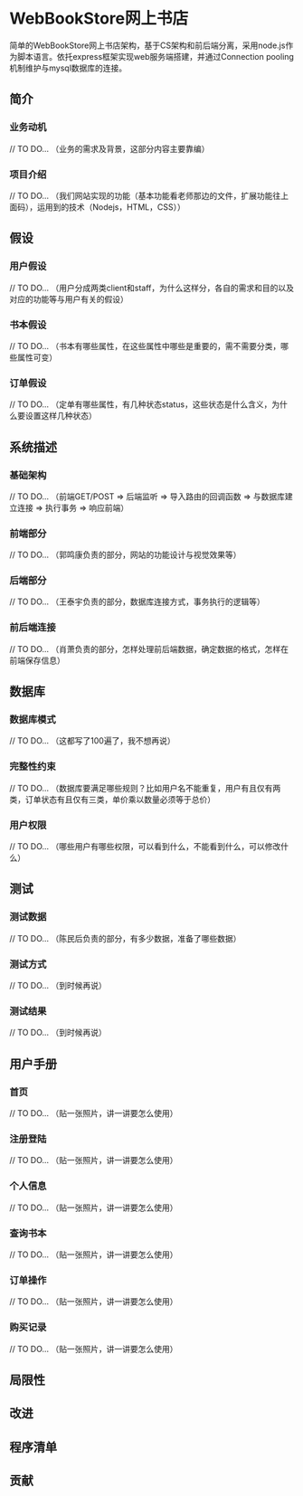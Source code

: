 # WebBookStore网上书店
简单的WebBookStore网上书店架构，基于CS架构和前后端分离，采用node.js作为脚本语言。依托express框架实现web服务端搭建，并通过Connection pooling机制维护与mysql数据库的连接。

## 简介
### 业务动机
// TO DO... （业务的需求及背景，这部分内容主要靠编）

### 项目介绍
// TO DO... （我们网站实现的功能（基本功能看老师那边的文件，扩展功能往上面码），运用到的技术（Nodejs，HTML，CSS））

## 假设
### 用户假设
// TO DO... （用户分成两类client和staff，为什么这样分，各自的需求和目的以及对应的功能等与用户有关的假设）

### 书本假设
// TO DO... （书本有哪些属性，在这些属性中哪些是重要的，需不需要分类，哪些属性可变）

### 订单假设
// TO DO... （定单有哪些属性，有几种状态status，这些状态是什么含义，为什么要设置这样几种状态）

## 系统描述
### 基础架构
// TO DO... （前端GET/POST => 后端监听 => 导入路由的回调函数 => 与数据库建立连接 => 执行事务 => 响应前端）

### 前端部分
// TO DO... （郭鸣康负责的部分，网站的功能设计与视觉效果等）

### 后端部分
// TO DO... （王泰宇负责的部分，数据库连接方式，事务执行的逻辑等）

### 前后端连接
// TO DO... （肖萧负责的部分，怎样处理前后端数据，确定数据的格式，怎样在前端保存信息）

## 数据库
### 数据库模式
// TO DO... （这都写了100遍了，我不想再说）

### 完整性约束
// TO DO... （数据库要满足哪些规则？比如用户名不能重复，用户有且仅有两类，订单状态有且仅有三类，单价乘以数量必须等于总价）

### 用户权限
// TO DO... （哪些用户有哪些权限，可以看到什么，不能看到什么，可以修改什么）

## 测试
### 测试数据
// TO DO... （陈民后负责的部分，有多少数据，准备了哪些数据）

### 测试方式
// TO DO... （到时候再说）

### 测试结果
// TO DO... （到时候再说）

## 用户手册
### 首页
// TO DO... （贴一张照片，讲一讲要怎么使用）

### 注册登陆
// TO DO... （贴一张照片，讲一讲要怎么使用）

### 个人信息
// TO DO... （贴一张照片，讲一讲要怎么使用）

### 查询书本
// TO DO... （贴一张照片，讲一讲要怎么使用）

### 订单操作
// TO DO... （贴一张照片，讲一讲要怎么使用）

### 购买记录
// TO DO... （贴一张照片，讲一讲要怎么使用）

## 局限性
## 改进
## 程序清单
## 贡献
